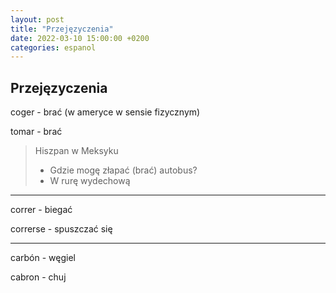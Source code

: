 ```yaml
---
layout: post
title: "Przejęzyczenia"
date: 2022-03-10 15:00:00 +0200
categories: espanol
---
```


## Przejęzyczenia

coger - brać (w ameryce w sensie fizycznym)

tomar - brać

> Hiszpan w Meksyku
> - Gdzie mogę złapać (brać) autobus?
> - W rurę wydechową

---

correr - biegać

correrse - spuszczać się

---

carbón - węgiel

cabron - chuj
